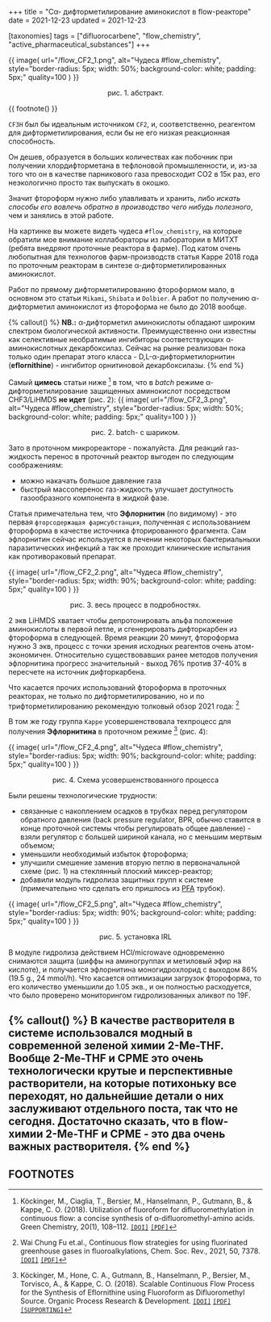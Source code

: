 +++
title = "Cα- дифторметилирование аминокислот в flow-реакторе"
date = 2021-12-23
updated = 2021-12-23

[taxonomies] 
tags = ["difluorocarbene", "flow_chemistry", "active_pharmaceutical_substances"]
+++


{{ 
  image(
      url="/flow_CF2_1.png", 
      alt="Чудеса #flow_chemistry", 
      style="border-radius: 5px; width: 50%; background-color: white; padding: 5px;"
      quality=100
  )
}}
<p style="text-align: center">рис. 1. абстракт.</p>

{{
  footnote()
}}

`CF3H` был бы идеальным источником `CF2`, и, соответственно, реагентом для дифторметилирования, если бы не его низкая реакционная способность. 

Он дешев, образуется в больших количествах как побочник при получении хлордифторметана в тефлоновой промышленности, и, из-за того что он в качестве парникового газа превосходит CO2 в 15к раз, его неэкологично просто так выпускать в окошко. 

Значит фтороформ нужно либо улавливать и хранить, либо *искать способы его вовлечь обратно в производство чего нибудь полезного*, чем и занялись в этой работе.

На картинке вы можете видеть чудеса `#flow_chemistry`, на которые обратили мое внимание коллабораторы из лаборатории в МИТХТ (ребята внедряют проточные реактора в фарме). Под катом очень любопытная для технологов фарм-производств статья Kappe 2018 года по проточным реакторам в синтезе α-дифторметилированных аминокислот. 

<!-- more -->

Работ по прямому дифторметилированию фтороформом мало, в основном это статьи `Mikami`, `Shibata` и `Dolbier`. 
А работ по получению α-дифторметил аминокислот из фтороформа не было до 2018 вообще.

{% callout() %} 
**NB.:** α-дифторметил аминокислоты обладают широким спектром биологической активности. Преимущественно они известны как селективные необратимые ингибиторы соответствующих α-аминокислотных декарбоксилаз. Сейчас на рынке реализован пока только один препарат этого класса - D,L-α-дифторметилорнитин (**eflornithine**) - ингибитор орнитиновой декарбоксилазы.
{% end %}

Самый **цимесь** статьи ниже [^1] в том, что в *batch* режиме α-дифторметилирование защищенных аминокислот посредством CHF3/LiHMDS **не идет** (рис. 2): 
{{ 
  image(
      url="/flow_CF2_3.png", 
      alt="Чудеса #flow_chemistry", 
      style="border-radius: 5px; width: 50%; background-color: white; padding: 5px;"
      quality=100
  )
}}

<p style="text-align: center">рис. 2. batch- с шариком.</p>

Зато в проточном микрореакторе - пожалуйста. 
Для реакций газ-жидкость перенос в проточный реактор выгоден по следующим соображениям: 

* можно накачать большое давление газа
* быстрый массоперенос газ-жидкость улучшает доступность газообразного компонента в жидкой фазе. 

Статья примечательна тем, что **Эфлорнитин** (по видимому) - это первая `фторсодержащая фармсубстанция`, полученная с использованием фтороформа в качестве источника фторированного фрагмента. Сам эфлорнитин сейчас используется в лечении некоторых бактериальныхи паразитических инфекций а так же проходит клинические испытания как противораковый препарат.

{{ 
  image(
      url="/flow_CF2_2.png", 
      alt="Чудеса #flow_chemistry", 
      style="border-radius: 5px; width: 90%; background-color: white; padding: 5px;"
      quality=100
  )
}}
<p style="text-align: center">рис. 3. весь процесс в подробностях.</p>

2 экв LiHMDS хватает чтобы депротонировать альфа положение аминокислоты в первой петле, и сгенерировать дифторкарбен из фтороформа в следующей. Время реакции 20 минут, фтороформа нужно 3 экв, процесс с точки зрения исходных реагентов очень атом-экономичен. Относительно существовавших ранее методов получения эфлорнитина прогресс значительный - выход 76% против 37-40% в пересчете на источник дифторкарбена.

Что касается прочих использований фтороформа в проточных реакторах, не только по дифторметилированию, но и по трифторметилированию рекомендую толковый обзор 2021 года: [^2]

В том же году группа `Kappe` усовершенствовала техпроцесс для получения **Эфлорнитина** в проточном режиме [^3] (рис. 4):

<!-- ![[Pasted image 20211224130802.png]] -->
{{ 
  image(
      url="/flow_CF2_4.png", 
      alt="Чудеса #flow_chemistry", 
      style="border-radius: 5px; width: 90%; background-color: white; padding: 5px;"
      quality=100
  )
}}
<p style="text-align: center">рис. 4. Схема усовершенствованного процесса</p>

Были решены технологические трудности:
- связанные с накоплением осадков в трубках перед регулятором обратного давления (back pressure regulator, BPR, обычно ставится в конце проточной системы чтобы регулировать общее давление) - взяли регулятор с большей шириной канала, но с меньшим мертвым объемом;
- уменьшили необходимый избыток фтороформа;
- улучшили смешение заменив вторую петлю в первоначальной схеме (рис. 1) на стеклянный плоский миксер-реактор;
- добавили модуль гидролиза защитных групп к системе (примечательно что сделать его пришлось из [PFA](https://en.wikipedia.org/wiki/Perfluoroalkoxy_alkane) трубок).

<!-- ![[Pasted image 20211224130900.png]] -->
{{ 
  image(
      url="/flow_CF2_5.png", 
      alt="Чудеса #flow_chemistry", 
      style="border-radius: 5px; width: 90%; background-color: white; padding: 5px;"
      quality=100
  )
}}
<p style="text-align: center">рис. 5. установка IRL</p>

В модуле гидролиза действием HCl/microwave одновременно снимаются защита (шиффы на аминогруппах и метиловый эфир на кислоте), и получается эфлорнитина моногидрохлорид с выходом 86% (19.5 g., 24 mmol/h). Что касается оптимизации загрузок фтороформа, то его количество уменьшили до 1.05 экв., и он полностью расходуется, что было проверено мониторингом гидролизованных аликвот по 19F.

{% callout() %} 
В качестве растворителя в системе использовался модный в современной зеленой химии 2-Me-THF. Вообще 2-Me-THF и CPME это очень технологически крутые и перспективные растворители, на которые потихоньку все переходят, но дальнейшие детали о них заслуживают отдельного поста, так что не сегодня. Достаточно сказать, что в flow-химии 2-Me-THF и CPME - это два очень важных растворителя.
{% end %} 
---

## FOOTNOTES

[^1]: Köckinger, M., Ciaglia, T., Bersier, M., Hanselmann, P., Gutmann, B., & Kappe, C. O. (2018). Utilization of fluoroform for difluoromethylation in continuous flow: a concise synthesis of α-difluoromethyl-amino acids. Green Chemistry, 20(1), 108–112. [`[DOI]`](https://doi.org/10.1039/C7GC02913F) [`[PDF]`](/literature/c7gc02913f.pdf)

[^2]: Wai Chung Fu et.al., Continuous flow strategies for using fluorinated greenhouse gases in fluoroalkylations, Chem. Soc. Rev., 2021, 50, 7378. [`[DOI]`](https://doi.org/10.1039/d0cs00670j) [`[PDF]`](/literature/d0cs00670j.pdf)

[^3]: Köckinger, M., Hone, C. A., Gutmann, B., Hanselmann, P., Bersier, M., Torvisco, A., & Kappe, C. O. (2018). Scalable Continuous Flow Process for the Synthesis of Eflornithine using Fluoroform as Difluoromethyl Source. Organic Process Research & Development. [`[DOI]`](https://doi.org/10.1021/acs.oprd.8b00318) [`[PDF]`](/literature/10.1021@acs.oprd.8b00318.pdf) [`[SUPPORTING]`](/literature/op8b00318_si_001.pdf)


